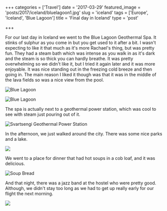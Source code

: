 +++
categories = ['Travel']
date = '2017-03-29'
featured_image = 'posts/2017/iceland/bluelagoon1.jpg'
slug = 'iceland'
tags = ['Europe', 'Iceland', 'Blue Lagoon']
title = 'Final day in Iceland'
type = 'post'

+++

For our last day in Iceland we went to the Blue Lagoon Geothermal Spa. It stinks of sulphur as you come in but you get used to it after a bit. I wasn't expecting to like it that much as it's more Rachael's thing, but was pretty fun.
They had a steam bath which was intense as you walk in as it's dark and the steam is so thick you can hardly breathe. It was pretty overwhelming so we didn't like it, but I tried it again later and it was more enjoyable. It was nice standing out in the freezing cold breeze and then going in. The main reason I liked it though was that it was in the middle of the lava fields so was a nice view from the pool.

![](bluelagoon1.jpg "Blue Lagoon")

![](bluelagoon2.jpg "Blue Lagoon")

The spa is actually next to a geothermal power station, which was cool to see with steam just pouring out of it.

![](geothermal.jpg "Svartsengi Geothermal Power Station")

In the afternoon, we just walked around the city. There was some nice parks and a lake.

![](lake_statue.jpg)

We went to a place for dinner that had hot soups in a cob loaf, and it was delicious.

![](soup_bread.jpg "Soup Bread")

And that night, there was a jazz band at the hostel who were pretty good. Although, we didn't stay too long as we had to get up really early for our flight the next morning.

![](kex_jazz.jpg)